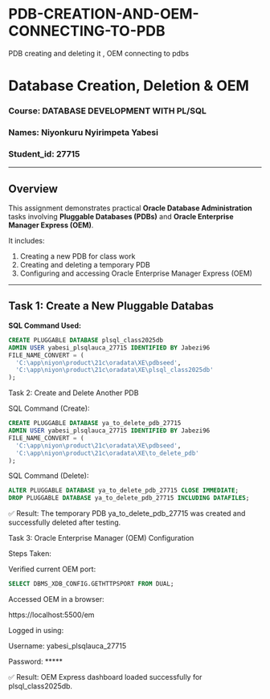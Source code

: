 # PDB-CREATION-AND-OEM-CONNECTING-TO-PDB
PDB creating and deleting it , OEM connecting to pdbs

#  Database Creation, Deletion & OEM

###  Course: DATABASE DEVELOPMENT WITH PL/SQL
###  Names: **Niyonkuru Nyirimpeta Yabesi**  
###  Student_id: **27715**

---

##  Overview

This assignment demonstrates practical **Oracle Database Administration** tasks involving **Pluggable Databases (PDBs)** and **Oracle Enterprise Manager Express (OEM)**.

It includes:
1.  Creating a new PDB for class work  
2.  Creating and deleting a temporary PDB  
3.  Configuring and accessing Oracle Enterprise Manager Express (OEM)

---

##  Task 1: Create a New Pluggable Databas

**SQL Command Used:**
```sql
CREATE PLUGGABLE DATABASE plsql_class2025db 
ADMIN USER yabesi_plsqlauca_27715 IDENTIFIED BY Jabezi96
FILE_NAME_CONVERT = (
  'C:\app\niyon\product\21c\oradata\XE\pdbseed', 
  'C:\app\niyon\product\21c\oradata\XE\plsql_class2025db'
);
```

 Task 2: Create and Delete Another PDB

SQL Command (Create):
```sql
CREATE PLUGGABLE DATABASE ya_to_delete_pdb_27715
ADMIN USER yabesi_plsqlauca_27715 IDENTIFIED BY Jabezi96
FILE_NAME_CONVERT = (
  'C:\app\niyon\product\21c\oradata\XE\pdbseed',
  'C:\app\niyon\product\21c\oradata\XE\to_delete_pdb'
);
```

SQL Command (Delete):
```sql
ALTER PLUGGABLE DATABASE ya_to_delete_pdb_27715 CLOSE IMMEDIATE;
DROP PLUGGABLE DATABASE ya_to_delete_pdb_27715 INCLUDING DATAFILES;
```
✅ Result:
The temporary PDB ya_to_delete_pdb_27715 was created and successfully deleted after testing.

 Task 3: Oracle Enterprise Manager (OEM) Configuration

Steps Taken:

Verified current OEM port:
```sql
SELECT DBMS_XDB_CONFIG.GETHTTPSPORT FROM DUAL;
```
Accessed OEM in a browser:

https://localhost:5500/em


Logged in using:

Username: yabesi_plsqlauca_27715

Password: *****

✅ Result:
OEM Express dashboard loaded successfully for plsql_class2025db.
